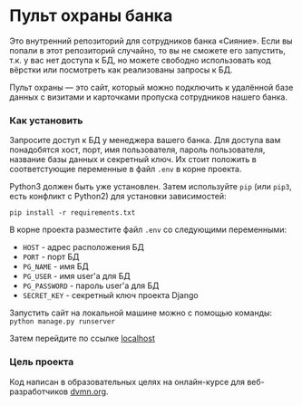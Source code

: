 # Пульт охраны банка

Это внутренний репозиторий для сотрудников банка «Сияние». Если вы попали в этот репозиторий случайно, то вы не сможете его запустить, т.к. у вас нет доступа к БД, но можете свободно использовать код вёрстки или посмотреть как реализованы запросы к БД.

Пульт охраны — это сайт, который можно подключить к удалённой базе данных с визитами и карточками пропуска сотрудников нашего банка.

### Как установить

Запросите доступ к БД у менеджера вашего банка. Для доступа вам понадобятся хост, порт, имя пользователя, пароль пользователя, название базы данных и секретный ключ.
Их стоит положить в соответстующие переменные в файл `.env` в корне проекта.

Python3 должен быть уже установлен. 
Затем используйте `pip` (или `pip3`, есть конфликт с Python2) для установки зависимостей:
```
pip install -r requirements.txt
```

В корне проекта разместите файл `.env` со следующими переменными:
* `HOST` - адрес расположения БД
* `PORT` - порт БД
* `PG_NAME` - имя БД
* `PG_USER` - имя user'а для БД
* `PG_PASSWORD` - пароль user'a для БД
* `SECRET_KEY` - секретный ключ проекта Django


Запустить сайт на локальной машине можно с помощью команды:
`python manage.py runserver`

Затем перейдите по ссылке [localhost](http://localhost:8000)

### Цель проекта

Код написан в образовательных целях на онлайн-курсе для веб-разработчиков [dvmn.org](https://dvmn.org/).